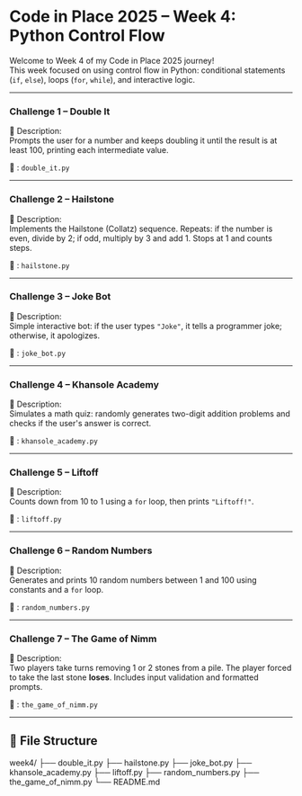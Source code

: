 # Code in Place 2025 – Week 4: Python Control Flow

Welcome to Week 4 of my Code in Place 2025 journey!  
This week focused on using control flow in Python: conditional statements (`if`, `else`), loops (`for`, `while`), and interactive logic.

---

### Challenge 1 – Double It

📝 Description:  
Prompts the user for a number and keeps doubling it until the result is at least 100, printing each intermediate value.

📁 : `double_it.py`

---

### Challenge 2 – Hailstone

📝 Description:  
Implements the Hailstone (Collatz) sequence. Repeats: if the number is even, divide by 2; if odd, multiply by 3 and add 1. Stops at 1 and counts steps.

📁 : `hailstone.py`

---

### Challenge 3 – Joke Bot

📝 Description:  
Simple interactive bot: if the user types `"Joke"`, it tells a programmer joke; otherwise, it apologizes.

📁 : `joke_bot.py`

---

### Challenge 4 – Khansole Academy

📝 Description:  
Simulates a math quiz: randomly generates two-digit addition problems and checks if the user's answer is correct.

📁 : `khansole_academy.py`

---

### Challenge 5 – Liftoff

📝 Description:  
Counts down from 10 to 1 using a `for` loop, then prints `"Liftoff!"`.

📁 : `liftoff.py`

---

### Challenge 6 – Random Numbers

📝 Description:  
Generates and prints 10 random numbers between 1 and 100 using constants and a `for` loop.

📁 : `random_numbers.py`

---

### Challenge 7 – The Game of Nimm

📝 Description:  
Two players take turns removing 1 or 2 stones from a pile. The player forced to take the last stone **loses**. Includes input validation and formatted prompts.

📁 : `the_game_of_nimm.py`

---

## 📁 File Structure
week4/
├── double_it.py
├── hailstone.py
├── joke_bot.py
├── khansole_academy.py
├── liftoff.py
├── random_numbers.py
├── the_game_of_nimm.py
└── README.md
